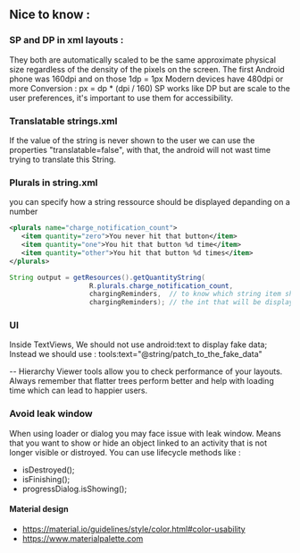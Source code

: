 ## Nice to know :

### SP and DP in xml layouts : 
They both are automatically scaled to be the same approximate physical size regardless of the density of the pixels on the screen.
The first Android phone was 160dpi and on those 1dp = 1px
Modern devices have 480dpi or more
Conversion : px = dp * (dpi / 160)
SP works like DP but are scale to the user preferences, it's important to use them for accessibility.

### Translatable strings.xml

If the value of the string is never shown to the user we can use the properties "translatable=false", with that, the android will not wast time trying to translate this String. 

### Plurals in string.xml

you can specify how a string ressource should be displayed depanding on a number

```xml
<plurals name="charge_notification_count">
   <item quantity="zero">You never hit that button</item>
   <item quantity="one">You hit that button %d time</item>
   <item quantity="other">You hit that button %d times</item>
</plurals>
```

```java
String output = getResources().getQuantityString(
					R.plurals.charge_notification_count, 
					chargingReminders, 	// to know which string item should be selected
					chargingReminders);	// the int that will be displayed
```

### UI

Inside TextViews, We should not use android:text to display fake data;
Instead we should use : tools:text="@string/patch_to_the_fake_data"

--
Hierarchy Viewer tools allow you to check performance of your layouts. 
Always remember that flatter trees perform better and help with loading time which can lead to happier users.

### Avoid leak window

When using loader or dialog you may face issue with leak window. Means that you want to show or hide an object linked to an activity that is not longer visible or distroyed. 
You can use lifecycle methods like :
- isDestroyed();
- isFinishing();
- progressDialog.isShowing();

#### Material design 

- https://material.io/guidelines/style/color.html#color-usability
- https://www.materialpalette.com